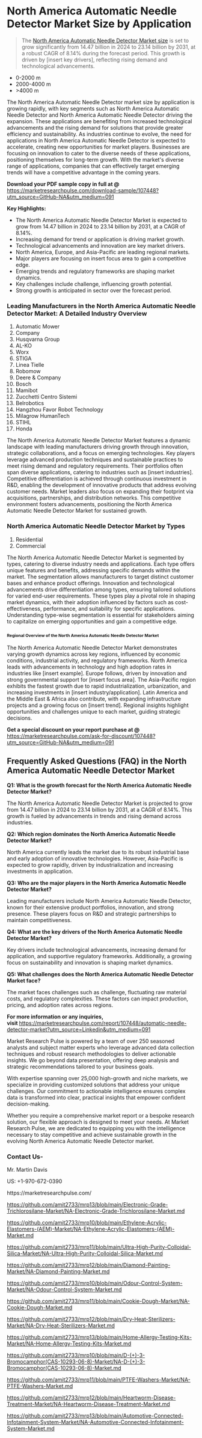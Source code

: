 <h1>North America Automatic Needle Detector Market&nbsp;Size by Application</h1><blockquote><p>The <a href="https://marketresearchpulse.com/download-sample/107448?utm_source=GitHub-NA&amp;utm_medium=091">North America Automatic Needle Detector Market size</a> is set to grow significantly from 14.47 billion in 2024 to 23.14 billion by 2031, at a robust CAGR of 8.14% during the forecast period. This growth is driven by [insert key drivers], reflecting rising demand and technological advancements.</p></blockquote><ul><li>0-2000 m <li> 2000-4000 m <li> >4000 m</li></ul><p>The North America Automatic Needle Detector market size by application is growing rapidly, with key segments such as North America Automatic Needle Detector and North America Automatic Needle Detector driving the expansion. These applications are benefiting from increased technological advancements and the rising demand for solutions that provide greater efficiency and sustainability. As industries continue to evolve, the need for applications in North America Automatic Needle Detector is expected to accelerate, creating new opportunities for market players. Businesses are focusing on innovation to cater to the diverse needs of these applications, positioning themselves for long-term growth. With the market's diverse range of applications, companies that can effectively target emerging trends will have a competitive advantage in the coming years.</p><p><strong>Download your PDF sample copy in full at @ </strong><a href="https://marketresearchpulse.com/download-sample/107448?utm_source=GitHub-NA&amp;utm_medium=091">https://marketresearchpulse.com/download-sample/107448?utm_source=GitHub-NA&amp;utm_medium=091</a></p><p><strong>Key Highlights: </strong></p><ul><li>The North America Automatic Needle Detector Market is expected to grow from 14.47 billion in 2024 to 23.14 billion by 2031, at a CAGR of 8.14%.</li><li>Increasing demand for trend or application is driving market growth.</li><li>Technological advancements and innovation are key market drivers.</li><li>North America, Europe, and Asia-Pacific are leading regional markets.</li><li>Major players are focusing on insert focus area to gain a competitive edge.</li><li>Emerging trends and regulatory frameworks are shaping market dynamics.</li><li>Key challenges include challenge, influencing growth potential.</li><li>Strong growth is anticipated in sector over the forecast period.</li></ul><h3>Leading Manufacturers in the North America Automatic Needle Detector Market: A Detailed Industry Overview</h3><ol><li>Automatic Mower</li><li>Company</li><li>Husqvarna Group</li><li>AL-KO</li><li>Worx</li><li>STIGA</li><li>Linea Tielle</li><li>Robomow</li><li>Deere & Company</li><li>Bosch</li><li>Mamibot</li><li>Zucchetti Centro Sistemi</li><li>Belrobotics</li><li>Hangzhou Favor Robot Technology</li><li>Milagrow HumanTech</li><li>STIHL</li><li>Honda</li></ol><div class="flex max-w-full flex-col flex-grow"><div class="min-h-8 text-message flex w-full flex-col items-end gap-2 whitespace-normal break-words [.text-message+&amp;]:mt-5" dir="auto" data-message-author-role="assistant" data-message-id="fd8432e4-4910-450d-b182-61b7bfb0a01f" data-message-model-slug="gpt-4o"><div class="flex w-full flex-col gap-1 empty:hidden first:pt-[3px]"><div class="markdown prose w-full break-words dark:prose-invert light"><p>The North America Automatic Needle Detector Market features a dynamic landscape with leading manufacturers driving growth through innovation, strategic collaborations, and a focus on emerging technologies. Key players leverage advanced production techniques and sustainable practices to meet rising demand and regulatory requirements. Their portfolios often span diverse applications, catering to industries such as [insert industries]. Competitive differentiation is achieved through continuous investment in R&amp;D, enabling the development of innovative products that address evolving customer needs. Market leaders also focus on expanding their footprint via acquisitions, partnerships, and distribution networks. This competitive environment fosters advancements, positioning the North America Automatic Needle Detector Market for sustained growth.</p></div></div></div></div><h3>North America Automatic Needle Detector Market by Types</h3><ol><li>Residential <li> Commercial</li></ol><div class="flex max-w-full flex-col flex-grow"><div class="min-h-8 text-message flex w-full flex-col items-end gap-2 whitespace-normal break-words [.text-message+&amp;]:mt-5" dir="auto" data-message-author-role="assistant" data-message-id="084470be-0bb7-4664-bddf-5156b4f41249" data-message-model-slug="gpt-4o-mini"><div class="flex w-full flex-col gap-1 empty:hidden first:pt-[3px]"><div class="markdown prose w-full break-words dark:prose-invert light"><p>The North America Automatic Needle Detector Market is segmented by types, catering to diverse industry needs and applications. Each type offers unique features and benefits, addressing specific demands within the market. The segmentation allows manufacturers to target distinct customer bases and enhance product offerings. Innovation and technological advancements drive differentiation among types, ensuring tailored solutions for varied end-user requirements. These types play a pivotal role in shaping market dynamics, with their adoption influenced by factors such as cost-effectiveness, performance, and suitability for specific applications. Understanding type-wise segmentation is essential for stakeholders aiming to capitalize on emerging opportunities and gain a competitive edge.</p></div></div></div></div><h3><span style="font-size: 11px;">Regional Overview of the North America Automatic Needle Detector Market</span></h3><div class="flex max-w-full flex-col flex-grow"><div class="min-h-8 text-message flex w-full flex-col items-end gap-2 whitespace-normal break-words [.text-message+&amp;]:mt-5" dir="auto" data-message-author-role="assistant" data-message-id="e9038762-ce64-4e30-91c9-9bd413514231" data-message-model-slug="gpt-4o-mini"><div class="flex w-full flex-col gap-1 empty:hidden first:pt-[3px]"><div class="markdown prose w-full break-words dark:prose-invert light"><p>The North America Automatic Needle Detector Market demonstrates varying growth dynamics across key regions, influenced by economic conditions, industrial activity, and regulatory frameworks. North America leads with advancements in technology and high adoption rates in industries like [insert example]. Europe follows, driven by innovation and strong governmental support for [insert focus area]. The Asia-Pacific region exhibits the fastest growth due to rapid industrialization, urbanization, and increasing investments in [insert industry/application]. Latin America and the Middle East &amp; Africa also contribute, with expanding infrastructure projects and a growing focus on [insert trend]. Regional insights highlight opportunities and challenges unique to each market, guiding strategic decisions.</p></div></div></div></div><p><strong>Get a special discount on your report purchase at @ </strong><a href="https://marketresearchpulse.com/ask-for-discount/107448?utm_source=GitHub-NA&amp;utm_medium=091">https://marketresearchpulse.com/ask-for-discount/107448?utm_source=GitHub-NA&amp;utm_medium=091</a></p><h2>Frequently Asked Questions (FAQ) in the North America Automatic Needle Detector Market</h2><p><strong>Q1: What is the growth forecast for the North America Automatic Needle Detector Market?</strong></p><p>The North America Automatic Needle Detector Market is projected to grow from 14.47 billion in 2024 to 23.14 billion by 2031, at a CAGR of 8.14%. This growth is fueled by advancements in trends and rising demand across industries.</p><p><strong>Q2: Which region dominates the North America Automatic Needle Detector Market?</strong></p><p>North America currently leads the market due to its robust industrial base and early adoption of innovative technologies. However, Asia-Pacific is expected to grow rapidly, driven by industrialization and increasing investments in application.</p><p><strong>Q3: Who are the major players in the North America Automatic Needle Detector Market?</strong></p><p>Leading manufacturers include North America Automatic Needle Detector, known for their extensive product portfolios, innovation, and strong presence. These players focus on R&amp;D and strategic partnerships to maintain competitiveness.</p><p><strong>Q4: What are the key drivers of the North America Automatic Needle Detector Market?</strong></p><p>Key drivers include technological advancements, increasing demand for application, and supportive regulatory frameworks. Additionally, a growing focus on sustainability and innovation is shaping market dynamics.</p><p><strong>Q5: What challenges does the North America Automatic Needle Detector Market face?</strong></p><p>The market faces challenges such as challenge, fluctuating raw material costs, and regulatory complexities. These factors can impact production, pricing, and adoption rates across regions.</p><p><strong>For more information or any inquiries, visit&nbsp;</strong><a href="https://marketresearchpulse.com/report/107448/automatic-needle-detector-market?utm_source=Linkedin&utm_medium=091">https://marketresearchpulse.com/report/107448/automatic-needle-detector-market?utm_source=Linkedin&utm_medium=091</a></p><p>Market Research Pulse is powered by a team of over 250 seasoned analysts and subject matter experts who leverage advanced data collection techniques and robust research methodologies to deliver actionable insights. We go beyond data presentation, offering deep analysis and strategic recommendations tailored to your business goals.</p><p>With expertise spanning over 25,000 high-growth and niche markets, we specialize in providing customized solutions that address your unique challenges. Our commitment to actionable intelligence ensures complex data is transformed into clear, practical insights that empower confident decision-making.</p><p>Whether you require a comprehensive market report or a bespoke research solution, our flexible approach is designed to meet your needs. At Market Research Pulse, we are dedicated to equipping you with the intelligence necessary to stay competitive and achieve sustainable growth in the evolving North America Automatic Needle Detector market.</p><h3><strong>Contact Us-</strong></h3><p>Mr. Martin Davis</p><p>US: +1-970-672-0390</p><p>https://marketresearchpulse.com/</p><p><a href="https://github.com/amit2733/mrp13/blob/main/Electronic-Grade-Trichlorosilane-Market/NA-Electronic-Grade-Trichlorosilane-Market.md">https://github.com/amit2733/mrp13/blob/main/Electronic-Grade-Trichlorosilane-Market/NA-Electronic-Grade-Trichlorosilane-Market.md</a></p><p><a href="https://github.com/amit2733/mrp10/blob/main/Ethylene-Acrylic-Elastomers-(AEM)-Market/NA-Ethylene-Acrylic-Elastomers-(AEM)-Market.md">https://github.com/amit2733/mrp10/blob/main/Ethylene-Acrylic-Elastomers-(AEM)-Market/NA-Ethylene-Acrylic-Elastomers-(AEM)-Market.md</a></p><p><a href="https://github.com/amit2733/mrp11/blob/main/Ultra-High-Purity-Colloidal-Silica-Market/NA-Ultra-High-Purity-Colloidal-Silica-Market.md">https://github.com/amit2733/mrp11/blob/main/Ultra-High-Purity-Colloidal-Silica-Market/NA-Ultra-High-Purity-Colloidal-Silica-Market.md</a></p><p><a href="https://github.com/amit2733/mrp12/blob/main/Diamond-Painting-Market/NA-Diamond-Painting-Market.md">https://github.com/amit2733/mrp12/blob/main/Diamond-Painting-Market/NA-Diamond-Painting-Market.md</a></p><p><a href="https://github.com/amit2733/mrp10/blob/main/Odour-Control-System-Market/NA-Odour-Control-System-Market.md">https://github.com/amit2733/mrp10/blob/main/Odour-Control-System-Market/NA-Odour-Control-System-Market.md</a></p><p><a href="https://github.com/amit2733/mrp11/blob/main/Cookie-Dough-Market/NA-Cookie-Dough-Market.md">https://github.com/amit2733/mrp11/blob/main/Cookie-Dough-Market/NA-Cookie-Dough-Market.md</a></p><p><a href="https://github.com/amit2733/mrp12/blob/main/Dry-Heat-Sterilizers-Market/NA-Dry-Heat-Sterilizers-Market.md">https://github.com/amit2733/mrp12/blob/main/Dry-Heat-Sterilizers-Market/NA-Dry-Heat-Sterilizers-Market.md</a></p><p><a href="https://github.com/amit2733/mrp13/blob/main/Home-Allergy-Testing-Kits-Market/NA-Home-Allergy-Testing-Kits-Market.md">https://github.com/amit2733/mrp13/blob/main/Home-Allergy-Testing-Kits-Market/NA-Home-Allergy-Testing-Kits-Market.md</a></p><p><a href="https://github.com/amit2733/mrp10/blob/main/D-(+)-3-Bromocamphor(CAS-10293-06-8)-Market/NA-D-(+)-3-Bromocamphor(CAS-10293-06-8)-Market.md">https://github.com/amit2733/mrp10/blob/main/D-(+)-3-Bromocamphor(CAS-10293-06-8)-Market/NA-D-(+)-3-Bromocamphor(CAS-10293-06-8)-Market.md</a></p><p><a href="https://github.com/amit2733/mrp11/blob/main/PTFE-Washers-Market/NA-PTFE-Washers-Market.md">https://github.com/amit2733/mrp11/blob/main/PTFE-Washers-Market/NA-PTFE-Washers-Market.md</a></p><p><a href="https://github.com/amit2733/mrp12/blob/main/Heartworm-Disease-Treatment-Market/NA-Heartworm-Disease-Treatment-Market.md">https://github.com/amit2733/mrp12/blob/main/Heartworm-Disease-Treatment-Market/NA-Heartworm-Disease-Treatment-Market.md</a></p><p><a href="https://github.com/amit2733/mrp13/blob/main/Automotive-Connected-Infotainment-System-Market/NA-Automotive-Connected-Infotainment-System-Market.md">https://github.com/amit2733/mrp13/blob/main/Automotive-Connected-Infotainment-System-Market/NA-Automotive-Connected-Infotainment-System-Market.md</a></p>
